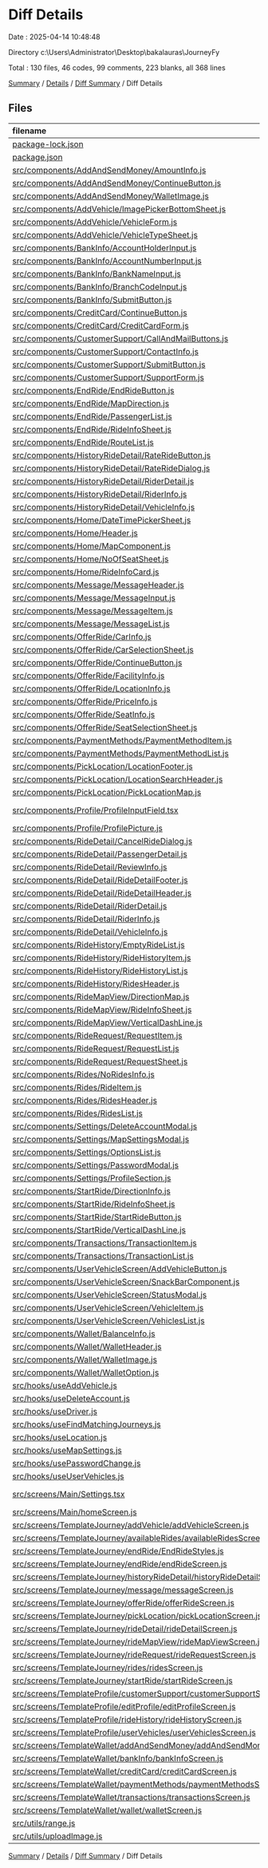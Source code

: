 # Diff Details

Date : 2025-04-14 10:48:48

Directory c:\\Users\\Administrator\\Desktop\\bakalauras\\JourneyFy

Total : 130 files,  46 codes, 99 comments, 223 blanks, all 368 lines

[Summary](results.md) / [Details](details.md) / [Diff Summary](diff.md) / Diff Details

## Files
| filename | language | code | comment | blank | total |
| :--- | :--- | ---: | ---: | ---: | ---: |
| [package-lock.json](/package-lock.json) | JSON | 22 | 0 | 0 | 22 |
| [package.json](/package.json) | JSON | 1 | 0 | 0 | 1 |
| [src/components/AddAndSendMoney/AmountInfo.js](/src/components/AddAndSendMoney/AmountInfo.js) | JavaScript | 35 | 1 | 4 | 40 |
| [src/components/AddAndSendMoney/ContinueButton.js](/src/components/AddAndSendMoney/ContinueButton.js) | JavaScript | 24 | 1 | 4 | 29 |
| [src/components/AddAndSendMoney/WalletImage.js](/src/components/AddAndSendMoney/WalletImage.js) | JavaScript | 21 | 1 | 4 | 26 |
| [src/components/AddVehicle/ImagePickerBottomSheet.js](/src/components/AddVehicle/ImagePickerBottomSheet.js) | JavaScript | 105 | 0 | 6 | 111 |
| [src/components/AddVehicle/VehicleForm.js](/src/components/AddVehicle/VehicleForm.js) | JavaScript | 105 | 0 | 10 | 115 |
| [src/components/AddVehicle/VehicleTypeSheet.js](/src/components/AddVehicle/VehicleTypeSheet.js) | JavaScript | 83 | 0 | 6 | 89 |
| [src/components/BankInfo/AccountHolderInput.js](/src/components/BankInfo/AccountHolderInput.js) | JavaScript | 41 | 1 | 4 | 46 |
| [src/components/BankInfo/AccountNumberInput.js](/src/components/BankInfo/AccountNumberInput.js) | JavaScript | 45 | 1 | 4 | 50 |
| [src/components/BankInfo/BankNameInput.js](/src/components/BankInfo/BankNameInput.js) | JavaScript | 43 | 1 | 4 | 48 |
| [src/components/BankInfo/BranchCodeInput.js](/src/components/BankInfo/BranchCodeInput.js) | JavaScript | 43 | 1 | 4 | 48 |
| [src/components/BankInfo/SubmitButton.js](/src/components/BankInfo/SubmitButton.js) | JavaScript | 17 | 1 | 3 | 21 |
| [src/components/CreditCard/ContinueButton.js](/src/components/CreditCard/ContinueButton.js) | JavaScript | 22 | 1 | 4 | 27 |
| [src/components/CreditCard/CreditCardForm.js](/src/components/CreditCard/CreditCardForm.js) | JavaScript | 36 | 1 | 4 | 41 |
| [src/components/CustomerSupport/CallAndMailButtons.js](/src/components/CustomerSupport/CallAndMailButtons.js) | JavaScript | 40 | 1 | 4 | 45 |
| [src/components/CustomerSupport/ContactInfo.js](/src/components/CustomerSupport/ContactInfo.js) | JavaScript | 28 | 1 | 4 | 33 |
| [src/components/CustomerSupport/SubmitButton.js](/src/components/CustomerSupport/SubmitButton.js) | JavaScript | 17 | 1 | 3 | 21 |
| [src/components/CustomerSupport/SupportForm.js](/src/components/CustomerSupport/SupportForm.js) | JavaScript | 74 | 1 | 4 | 79 |
| [src/components/EndRide/EndRideButton.js](/src/components/EndRide/EndRideButton.js) | JavaScript | 17 | 1 | 2 | 20 |
| [src/components/EndRide/MapDirection.js](/src/components/EndRide/MapDirection.js) | JavaScript | 71 | 1 | 4 | 76 |
| [src/components/EndRide/PassengerList.js](/src/components/EndRide/PassengerList.js) | JavaScript | 38 | 1 | 3 | 42 |
| [src/components/EndRide/RideInfoSheet.js](/src/components/EndRide/RideInfoSheet.js) | JavaScript | 43 | 1 | 2 | 46 |
| [src/components/EndRide/RouteList.js](/src/components/EndRide/RouteList.js) | JavaScript | 72 | 1 | 5 | 78 |
| [src/components/HistoryRideDetail/RateRideButton.js](/src/components/HistoryRideDetail/RateRideButton.js) | JavaScript | 15 | 0 | 2 | 17 |
| [src/components/HistoryRideDetail/RateRideDialog.js](/src/components/HistoryRideDetail/RateRideDialog.js) | JavaScript | 75 | 0 | 5 | 80 |
| [src/components/HistoryRideDetail/RiderDetail.js](/src/components/HistoryRideDetail/RiderDetail.js) | JavaScript | 100 | 0 | 3 | 103 |
| [src/components/HistoryRideDetail/RiderInfo.js](/src/components/HistoryRideDetail/RiderInfo.js) | JavaScript | 40 | 0 | 4 | 44 |
| [src/components/HistoryRideDetail/VehicleInfo.js](/src/components/HistoryRideDetail/VehicleInfo.js) | JavaScript | 31 | 0 | 4 | 35 |
| [src/components/Home/DateTimePickerSheet.js](/src/components/Home/DateTimePickerSheet.js) | JavaScript | 167 | 1 | 4 | 172 |
| [src/components/Home/Header.js](/src/components/Home/Header.js) | JavaScript | 79 | 0 | 6 | 85 |
| [src/components/Home/MapComponent.js](/src/components/Home/MapComponent.js) | JavaScript | 17 | 0 | 3 | 20 |
| [src/components/Home/NoOfSeatSheet.js](/src/components/Home/NoOfSeatSheet.js) | JavaScript | 62 | 0 | 6 | 68 |
| [src/components/Home/RideInfoCard.js](/src/components/Home/RideInfoCard.js) | JavaScript | 213 | 0 | 7 | 220 |
| [src/components/Message/MessageHeader.js](/src/components/Message/MessageHeader.js) | JavaScript | 39 | 1 | 4 | 44 |
| [src/components/Message/MessageInput.js](/src/components/Message/MessageInput.js) | JavaScript | 66 | 1 | 5 | 72 |
| [src/components/Message/MessageItem.js](/src/components/Message/MessageItem.js) | JavaScript | 56 | 1 | 4 | 61 |
| [src/components/Message/MessageList.js](/src/components/Message/MessageList.js) | JavaScript | 23 | 1 | 3 | 27 |
| [src/components/OfferRide/CarInfo.js](/src/components/OfferRide/CarInfo.js) | JavaScript | 38 | 1 | 4 | 43 |
| [src/components/OfferRide/CarSelectionSheet.js](/src/components/OfferRide/CarSelectionSheet.js) | JavaScript | 59 | 1 | 4 | 64 |
| [src/components/OfferRide/ContinueButton.js](/src/components/OfferRide/ContinueButton.js) | JavaScript | 17 | 1 | 3 | 21 |
| [src/components/OfferRide/FacilityInfo.js](/src/components/OfferRide/FacilityInfo.js) | JavaScript | 37 | 1 | 4 | 42 |
| [src/components/OfferRide/LocationInfo.js](/src/components/OfferRide/LocationInfo.js) | JavaScript | 83 | 1 | 5 | 89 |
| [src/components/OfferRide/PriceInfo.js](/src/components/OfferRide/PriceInfo.js) | JavaScript | 31 | 1 | 4 | 36 |
| [src/components/OfferRide/SeatInfo.js](/src/components/OfferRide/SeatInfo.js) | JavaScript | 40 | 1 | 4 | 45 |
| [src/components/OfferRide/SeatSelectionSheet.js](/src/components/OfferRide/SeatSelectionSheet.js) | JavaScript | 64 | 1 | 4 | 69 |
| [src/components/PaymentMethods/PaymentMethodItem.js](/src/components/PaymentMethods/PaymentMethodItem.js) | JavaScript | 59 | 1 | 4 | 64 |
| [src/components/PaymentMethods/PaymentMethodList.js](/src/components/PaymentMethods/PaymentMethodList.js) | JavaScript | 25 | 1 | 4 | 30 |
| [src/components/PickLocation/LocationFooter.js](/src/components/PickLocation/LocationFooter.js) | JavaScript | 57 | 1 | 4 | 62 |
| [src/components/PickLocation/LocationSearchHeader.js](/src/components/PickLocation/LocationSearchHeader.js) | JavaScript | 109 | 1 | 4 | 114 |
| [src/components/PickLocation/PickLocationMap.js](/src/components/PickLocation/PickLocationMap.js) | JavaScript | 36 | 1 | 4 | 41 |
| [src/components/Profile/ProfileInputField.tsx](/src/components/Profile/ProfileInputField.tsx) | TypeScript JSX | 2 | 0 | 0 | 2 |
| [src/components/Profile/ProfilePicture.js](/src/components/Profile/ProfilePicture.js) | JavaScript | 46 | 1 | 2 | 49 |
| [src/components/RideDetail/CancelRideDialog.js](/src/components/RideDetail/CancelRideDialog.js) | JavaScript | 52 | 1 | 4 | 57 |
| [src/components/RideDetail/PassengerDetail.js](/src/components/RideDetail/PassengerDetail.js) | JavaScript | 50 | 1 | 5 | 56 |
| [src/components/RideDetail/ReviewInfo.js](/src/components/RideDetail/ReviewInfo.js) | JavaScript | 74 | 1 | 4 | 79 |
| [src/components/RideDetail/RideDetailFooter.js](/src/components/RideDetail/RideDetailFooter.js) | JavaScript | 60 | 1 | 4 | 65 |
| [src/components/RideDetail/RideDetailHeader.js](/src/components/RideDetail/RideDetailHeader.js) | JavaScript | 21 | 1 | 3 | 25 |
| [src/components/RideDetail/RiderDetail.js](/src/components/RideDetail/RiderDetail.js) | JavaScript | 97 | 1 | 3 | 101 |
| [src/components/RideDetail/RiderInfo.js](/src/components/RideDetail/RiderInfo.js) | JavaScript | 51 | 1 | 3 | 55 |
| [src/components/RideDetail/VehicleInfo.js](/src/components/RideDetail/VehicleInfo.js) | JavaScript | 31 | 1 | 4 | 36 |
| [src/components/RideHistory/EmptyRideList.js](/src/components/RideHistory/EmptyRideList.js) | JavaScript | 25 | 1 | 3 | 29 |
| [src/components/RideHistory/RideHistoryItem.js](/src/components/RideHistory/RideHistoryItem.js) | JavaScript | 120 | 1 | 4 | 125 |
| [src/components/RideHistory/RideHistoryList.js](/src/components/RideHistory/RideHistoryList.js) | JavaScript | 17 | 1 | 3 | 21 |
| [src/components/RideHistory/RidesHeader.js](/src/components/RideHistory/RidesHeader.js) | JavaScript | 52 | 1 | 3 | 56 |
| [src/components/RideMapView/DirectionMap.js](/src/components/RideMapView/DirectionMap.js) | JavaScript | 95 | 1 | 6 | 102 |
| [src/components/RideMapView/RideInfoSheet.js](/src/components/RideMapView/RideInfoSheet.js) | JavaScript | 140 | 1 | 9 | 150 |
| [src/components/RideMapView/VerticalDashLine.js](/src/components/RideMapView/VerticalDashLine.js) | JavaScript | 16 | 1 | 3 | 20 |
| [src/components/RideRequest/RequestItem.js](/src/components/RideRequest/RequestItem.js) | JavaScript | 152 | 1 | 8 | 161 |
| [src/components/RideRequest/RequestList.js](/src/components/RideRequest/RequestList.js) | JavaScript | 23 | 1 | 4 | 28 |
| [src/components/RideRequest/RequestSheet.js](/src/components/RideRequest/RequestSheet.js) | JavaScript | 142 | 2 | 7 | 151 |
| [src/components/Rides/NoRidesInfo.js](/src/components/Rides/NoRidesInfo.js) | JavaScript | 25 | 1 | 3 | 29 |
| [src/components/Rides/RideItem.js](/src/components/Rides/RideItem.js) | JavaScript | 120 | 1 | 4 | 125 |
| [src/components/Rides/RidesHeader.js](/src/components/Rides/RidesHeader.js) | JavaScript | 50 | 1 | 4 | 55 |
| [src/components/Rides/RidesList.js](/src/components/Rides/RidesList.js) | JavaScript | 17 | 1 | 2 | 20 |
| [src/components/Settings/DeleteAccountModal.js](/src/components/Settings/DeleteAccountModal.js) | JavaScript | 72 | 0 | 4 | 76 |
| [src/components/Settings/MapSettingsModal.js](/src/components/Settings/MapSettingsModal.js) | JavaScript | 89 | 0 | 4 | 93 |
| [src/components/Settings/OptionsList.js](/src/components/Settings/OptionsList.js) | JavaScript | 46 | 0 | 4 | 50 |
| [src/components/Settings/PasswordModal.js](/src/components/Settings/PasswordModal.js) | JavaScript | 85 | 0 | 4 | 89 |
| [src/components/Settings/ProfileSection.js](/src/components/Settings/ProfileSection.js) | JavaScript | 52 | 2 | 7 | 61 |
| [src/components/StartRide/DirectionInfo.js](/src/components/StartRide/DirectionInfo.js) | JavaScript | 140 | 1 | 4 | 145 |
| [src/components/StartRide/RideInfoSheet.js](/src/components/StartRide/RideInfoSheet.js) | JavaScript | 201 | 1 | 8 | 210 |
| [src/components/StartRide/StartRideButton.js](/src/components/StartRide/StartRideButton.js) | JavaScript | 17 | 1 | 3 | 21 |
| [src/components/StartRide/VerticalDashLine.js](/src/components/StartRide/VerticalDashLine.js) | JavaScript | 16 | 1 | 3 | 20 |
| [src/components/Transactions/TransactionItem.js](/src/components/Transactions/TransactionItem.js) | JavaScript | 56 | 1 | 4 | 61 |
| [src/components/Transactions/TransactionList.js](/src/components/Transactions/TransactionList.js) | JavaScript | 20 | 1 | 4 | 25 |
| [src/components/UserVehicleScreen/AddVehicleButton.js](/src/components/UserVehicleScreen/AddVehicleButton.js) | JavaScript | 30 | 0 | 4 | 34 |
| [src/components/UserVehicleScreen/SnackBarComponent.js](/src/components/UserVehicleScreen/SnackBarComponent.js) | JavaScript | 18 | 0 | 3 | 21 |
| [src/components/UserVehicleScreen/StatusModal.js](/src/components/UserVehicleScreen/StatusModal.js) | JavaScript | 52 | 0 | 4 | 56 |
| [src/components/UserVehicleScreen/VehicleItem.js](/src/components/UserVehicleScreen/VehicleItem.js) | JavaScript | 79 | 1 | 5 | 85 |
| [src/components/UserVehicleScreen/VehiclesList.js](/src/components/UserVehicleScreen/VehiclesList.js) | JavaScript | 29 | 0 | 4 | 33 |
| [src/components/Wallet/BalanceInfo.js](/src/components/Wallet/BalanceInfo.js) | JavaScript | 58 | 1 | 7 | 66 |
| [src/components/Wallet/WalletHeader.js](/src/components/Wallet/WalletHeader.js) | JavaScript | 19 | 1 | 4 | 24 |
| [src/components/Wallet/WalletImage.js](/src/components/Wallet/WalletImage.js) | JavaScript | 22 | 1 | 4 | 27 |
| [src/components/Wallet/WalletOption.js](/src/components/Wallet/WalletOption.js) | JavaScript | 63 | 2 | 5 | 70 |
| [src/hooks/useAddVehicle.js](/src/hooks/useAddVehicle.js) | JavaScript | 43 | 1 | 6 | 50 |
| [src/hooks/useDeleteAccount.js](/src/hooks/useDeleteAccount.js) | JavaScript | 18 | 0 | 4 | 22 |
| [src/hooks/useDriver.js](/src/hooks/useDriver.js) | JavaScript | 26 | 1 | 5 | 32 |
| [src/hooks/useFindMatchingJourneys.js](/src/hooks/useFindMatchingJourneys.js) | JavaScript | -4 | 4 | 0 | 0 |
| [src/hooks/useLocation.js](/src/hooks/useLocation.js) | JavaScript | 20 | 3 | 4 | 27 |
| [src/hooks/useMapSettings.js](/src/hooks/useMapSettings.js) | JavaScript | 62 | 0 | 7 | 69 |
| [src/hooks/usePasswordChange.js](/src/hooks/usePasswordChange.js) | JavaScript | 35 | 0 | 4 | 39 |
| [src/hooks/useUserVehicles.js](/src/hooks/useUserVehicles.js) | JavaScript | 73 | 0 | 9 | 82 |
| [src/screens/Main/Settings.tsx](/src/screens/Main/Settings.tsx) | TypeScript JSX | -288 | -6 | -11 | -305 |
| [src/screens/Main/homeScreen.js](/src/screens/Main/homeScreen.js) | JavaScript | -673 | -2 | -21 | -696 |
| [src/screens/TemplateJourney/addVehicle/addVehicleScreen.js](/src/screens/TemplateJourney/addVehicle/addVehicleScreen.js) | JavaScript | -238 | 0 | -8 | -246 |
| [src/screens/TemplateJourney/availableRides/availableRidesScreen.js](/src/screens/TemplateJourney/availableRides/availableRidesScreen.js) | JavaScript | -69 | 3 | 0 | -66 |
| [src/screens/TemplateJourney/endRide/EndRideStyles.js](/src/screens/TemplateJourney/endRide/EndRideStyles.js) | JavaScript | 40 | 0 | 3 | 43 |
| [src/screens/TemplateJourney/endRide/endRideScreen.js](/src/screens/TemplateJourney/endRide/endRideScreen.js) | JavaScript | -336 | -2 | -10 | -348 |
| [src/screens/TemplateJourney/historyRideDetail/historyRideDetailScreen.js](/src/screens/TemplateJourney/historyRideDetail/historyRideDetailScreen.js) | JavaScript | -361 | 0 | -16 | -377 |
| [src/screens/TemplateJourney/message/messageScreen.js](/src/screens/TemplateJourney/message/messageScreen.js) | JavaScript | -188 | 1 | -5 | -192 |
| [src/screens/TemplateJourney/offerRide/offerRideScreen.js](/src/screens/TemplateJourney/offerRide/offerRideScreen.js) | JavaScript | -354 | 3 | -11 | -362 |
| [src/screens/TemplateJourney/pickLocation/pickLocationScreen.js](/src/screens/TemplateJourney/pickLocation/pickLocationScreen.js) | JavaScript | -216 | 3 | -13 | -226 |
| [src/screens/TemplateJourney/rideDetail/rideDetailScreen.js](/src/screens/TemplateJourney/rideDetail/rideDetailScreen.js) | JavaScript | -572 | 1 | -19 | -590 |
| [src/screens/TemplateJourney/rideMapView/rideMapViewScreen.js](/src/screens/TemplateJourney/rideMapView/rideMapViewScreen.js) | JavaScript | -354 | 1 | -15 | -368 |
| [src/screens/TemplateJourney/rideRequest/rideRequestScreen.js](/src/screens/TemplateJourney/rideRequest/rideRequestScreen.js) | JavaScript | -341 | 3 | -11 | -349 |
| [src/screens/TemplateJourney/rides/ridesScreen.js](/src/screens/TemplateJourney/rides/ridesScreen.js) | JavaScript | -223 | 3 | -8 | -228 |
| [src/screens/TemplateJourney/startRide/startRideScreen.js](/src/screens/TemplateJourney/startRide/startRideScreen.js) | JavaScript | -405 | -4 | -12 | -421 |
| [src/screens/TemplateProfile/customerSupport/customerSupportScreen.js](/src/screens/TemplateProfile/customerSupport/customerSupportScreen.js) | JavaScript | -192 | 1 | -8 | -199 |
| [src/screens/TemplateProfile/editProfile/editProfileScreen.js](/src/screens/TemplateProfile/editProfile/editProfileScreen.js) | JavaScript | 19 | 2 | -4 | 17 |
| [src/screens/TemplateProfile/rideHistory/rideHistoryScreen.js](/src/screens/TemplateProfile/rideHistory/rideHistoryScreen.js) | JavaScript | -150 | 2 | -3 | -151 |
| [src/screens/TemplateProfile/userVehicles/userVehiclesScreen.js](/src/screens/TemplateProfile/userVehicles/userVehiclesScreen.js) | JavaScript | -107 | 0 | -7 | -114 |
| [src/screens/TemplateWallet/addAndSendMoney/addAndSendMoneyScreen.js](/src/screens/TemplateWallet/addAndSendMoney/addAndSendMoneyScreen.js) | JavaScript | -87 | 1 | -4 | -90 |
| [src/screens/TemplateWallet/bankInfo/bankInfoScreen.js](/src/screens/TemplateWallet/bankInfo/bankInfoScreen.js) | JavaScript | -128 | 1 | -6 | -133 |
| [src/screens/TemplateWallet/creditCard/creditCardScreen.js](/src/screens/TemplateWallet/creditCard/creditCardScreen.js) | JavaScript | -48 | 1 | -4 | -51 |
| [src/screens/TemplateWallet/paymentMethods/paymentMethodsScreen.js](/src/screens/TemplateWallet/paymentMethods/paymentMethodsScreen.js) | JavaScript | -70 | 1 | -3 | -72 |
| [src/screens/TemplateWallet/transactions/transactionsScreen.js](/src/screens/TemplateWallet/transactions/transactionsScreen.js) | JavaScript | -48 | 1 | -2 | -49 |
| [src/screens/TemplateWallet/wallet/walletScreen.js](/src/screens/TemplateWallet/wallet/walletScreen.js) | JavaScript | -176 | 1 | -8 | -183 |
| [src/utils/range.js](/src/utils/range.js) | JavaScript | 2 | 0 | 0 | 2 |
| [src/utils/uploadImage.js](/src/utils/uploadImage.js) | JavaScript | 13 | 0 | 2 | 15 |

[Summary](results.md) / [Details](details.md) / [Diff Summary](diff.md) / Diff Details